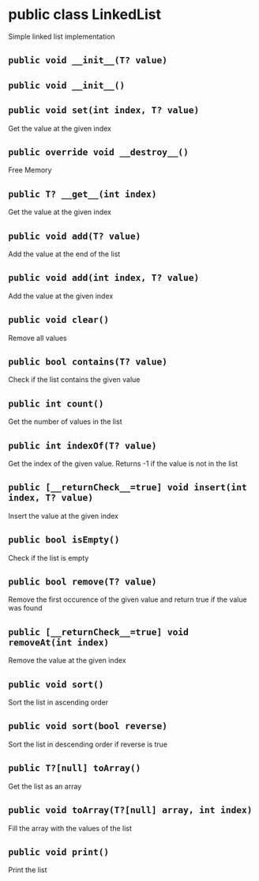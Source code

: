 # public class LinkedList<T>
Simple linked list implementation

## `public void __init__(T? value)`


## `public void __init__()`


## `public void set(int index, T? value)`
Get the value at the given index

## `public override void __destroy__()`
Free Memory

## `public T? __get__(int index)`
Get the value at the given index

## `public void add(T? value)`
Add the value at the end of the list

## `public void add(int index, T? value)`
Add the value at the given index

## `public void clear()`
Remove all values

## `public bool contains(T? value)`
Check if the list contains the given value

## `public int count()`
Get the number of values in the list

## `public int indexOf(T? value)`
Get the index of the given value. Returns -1 if the value is not in the list

## `public [__returnCheck__=true] void insert(int index, T? value)`
Insert the value at the given index

## `public bool isEmpty()`
Check if the list is empty

## `public bool remove(T? value)`
Remove the first occurence of the given value and return true if the value was found

## `public [__returnCheck__=true] void removeAt(int index)`
Remove the value at the given index

## `public void sort()`
Sort the list in ascending order

## `public void sort(bool reverse)`
Sort the list in descending order if reverse is true

## `public T?[null] toArray()`
Get the list as an array

## `public void toArray(T?[null] array, int index)`
Fill the array with the values of the list

## `public void print()`
Print the list





